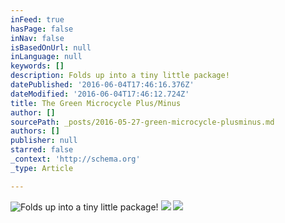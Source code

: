 ```yaml
---
inFeed: true
hasPage: false
inNav: false
isBasedOnUrl: null
inLanguage: null
keywords: []
description: Folds up into a tiny little package!
datePublished: '2016-06-04T17:46:16.376Z'
dateModified: '2016-06-04T17:46:12.724Z'
title: The Green Microcycle Plus/Minus
author: []
sourcePath: _posts/2016-05-27-green-microcycle-plusminus.md
authors: []
publisher: null
starred: false
_context: 'http://schema.org'
_type: Article

---
```

![Folds up into a tiny little package!](https://the-grid-user-content.s3-us-west-2.amazonaws.com/d3d77a2d-008d-4789-9869-ef6055a4fb88.jpg)
![](https://the-grid-user-content.s3-us-west-2.amazonaws.com/4fa4c971-f618-47d1-8166-960e42fd87af.jpg)
![](https://the-grid-user-content.s3-us-west-2.amazonaws.com/baa8e08e-9863-46bf-b531-2d2d0a718709.jpg)